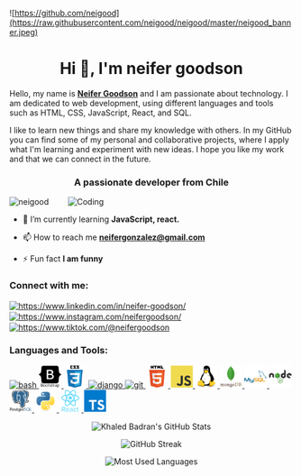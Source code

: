 ![https://github.com/neigood](https://raw.githubusercontent.com/neigood/neigood/master/neigood_banner.jpeg)

<h1 align="center">Hi 👋, I'm neifer goodson</h1>

Hello, my name is [**Neifer Goodson**](https://www.linkedin.com/in/neifer-goodson) and I am passionate about technology. I am dedicated to web development, using different languages and tools such as HTML, CSS, JavaScript, React, and SQL.

I like to learn new things and share my knowledge with others. In my GitHub you can find some of my personal and collaborative projects, where I apply what I'm learning and experiment with new ideas. I hope you like my work and that we can connect in the future.

<h3 align="center">A passionate developer from Chile</h3>
<img align="right" alt="Coding" width="400" src="https://i.pinimg.com/originals/e4/26/70/e426702edf874b181aced1e2fa5c6cde.gif">

<p align="left"> <img src="https://komarev.com/ghpvc/?username=neigood&label=Profile%20views&color=0e75b6&style=flat" alt="neigood" /> </p>

- 🌱 I’m currently learning **JavaScript, react.**

- 📫 How to reach me **neifergonzalez@gmail.com**

- ⚡ Fun fact **I am funny**

<h3 align="left">Connect with me:</h3>
<p align="left">
<a href="https://www.linkedin.com/in/neifer-goodson/" target="blank"><img align="center" src="https://raw.githubusercontent.com/rahuldkjain/github-profile-readme-generator/master/src/images/icons/Social/linked-in-alt.svg" alt="https://www.linkedin.com/in/neifer-goodson/" height="30" width="40" /></a> 
<a href="https://www.instagram.com/neifergoodson/" target="blank"><img align="center" src="https://raw.githubusercontent.com/rahuldkjain/github-profile-readme-generator/master/src/images/icons/Social/instagram.svg" alt="https://www.instagram.com/neifergoodson/" height="30" width="40" /></a>
<a href="https://www.tiktok.com/@neifergoodson" target="blank"><img align="center" src="https://logotipoz.com/wp-content/uploads/2021/09/TikTok-logo-640x896-1.png" alt="https://www.tiktok.com/@neifergoodson" height="40" width="40" /></a> 
</p>

<h3 align="left">Languages and Tools:</h3>
<p align="left"> <a href="https://www.gnu.org/software/bash/" target="_blank" rel="noreferrer"> <img src="https://www.vectorlogo.zone/logos/gnu_bash/gnu_bash-icon.svg" alt="bash" width="40" height="40"/> </a> <a href="https://getbootstrap.com" target="_blank" rel="noreferrer"> <img src="https://raw.githubusercontent.com/devicons/devicon/master/icons/bootstrap/bootstrap-plain-wordmark.svg" alt="bootstrap" width="40" height="40"/> </a> <a href="https://www.w3schools.com/css/" target="_blank" rel="noreferrer"> <img src="https://raw.githubusercontent.com/devicons/devicon/master/icons/css3/css3-original-wordmark.svg" alt="css3" width="40" height="40"/> </a> <a href="https://www.djangoproject.com/" target="_blank" rel="noreferrer"> <img src="https://cdn.worldvectorlogo.com/logos/django.svg" alt="django" width="40" height="40"/> </a> <a href="https://git-scm.com/" target="_blank" rel="noreferrer"> <img src="https://www.vectorlogo.zone/logos/git-scm/git-scm-icon.svg" alt="git" width="40" height="40"/> </a> <a href="https://www.w3.org/html/" target="_blank" rel="noreferrer"> <img src="https://raw.githubusercontent.com/devicons/devicon/master/icons/html5/html5-original-wordmark.svg" alt="html5" width="40" height="40"/> </a> <a href="https://developer.mozilla.org/en-US/docs/Web/JavaScript" target="_blank" rel="noreferrer"> <img src="https://raw.githubusercontent.com/devicons/devicon/master/icons/javascript/javascript-original.svg" alt="javascript" width="40" height="40"/> </a> <a href="https://www.linux.org/" target="_blank" rel="noreferrer"> <img src="https://raw.githubusercontent.com/devicons/devicon/master/icons/linux/linux-original.svg" alt="linux" width="40" height="40"/> </a> <a href="https://www.mongodb.com/" target="_blank" rel="noreferrer"> <img src="https://raw.githubusercontent.com/devicons/devicon/master/icons/mongodb/mongodb-original-wordmark.svg" alt="mongodb" width="40" height="40"/> </a> <a href="https://www.mysql.com/" target="_blank" rel="noreferrer"> <img src="https://raw.githubusercontent.com/devicons/devicon/master/icons/mysql/mysql-original-wordmark.svg" alt="mysql" width="40" height="40"/> </a> <a href="https://nodejs.org" target="_blank" rel="noreferrer"> <img src="https://raw.githubusercontent.com/devicons/devicon/master/icons/nodejs/nodejs-original-wordmark.svg" alt="nodejs" width="40" height="40"/> </a> <a href="https://www.postgresql.org" target="_blank" rel="noreferrer"> <img src="https://raw.githubusercontent.com/devicons/devicon/master/icons/postgresql/postgresql-original-wordmark.svg" alt="postgresql" width="40" height="40"/> </a> <a href="https://www.python.org" target="_blank" rel="noreferrer"> <img src="https://raw.githubusercontent.com/devicons/devicon/master/icons/python/python-original.svg" alt="python" width="40" height="40"/> </a> <a href="https://reactjs.org/" target="_blank" rel="noreferrer"> <img src="https://raw.githubusercontent.com/devicons/devicon/master/icons/react/react-original-wordmark.svg" alt="react" width="40" height="40"/> </a> <a href="https://www.typescriptlang.org/" target="_blank" rel="noreferrer"> <img src="https://raw.githubusercontent.com/devicons/devicon/master/icons/typescript/typescript-original.svg" alt="typescript" width="40" height="40"/> </a> </p>

<!-- <p><img style="margin:0 10px 10px 0;"  src="https://github-readme-stats.vercel.app/api/top-langs?username=neigood&show_icons=true&locale=en&layout=compact&theme=tokyonight" alt="neigood"/></p> -->
<!-- <p>&nbsp;<img style="margin:0 10px 10px 0;" src="https://github-readme-stats.vercel.app/api?username=neigood&show_icons=true&locale=en&theme=tokyonight" alt="neigood"/></p> -->
<!-- <p><img style="margin:0 10px 10px 0;" src="https://github-readme-streak-stats.herokuapp.com/?user=neigood&&theme=tokyonight" alt="neigood"/></p> -->

<!-- Begin Stats Cards -->
<!-- Resources:  -->
<!-- Github & Languages Stats: https://github.com/anuraghazra/github-readme-stats --> 
<!-- Streak Stats: https://github.com/denvercoder1/github-readme-streak-stats -->
<!-- Change the value after ?username= to your GitHub username. -->
<div class="stats" align="center">

![Khaled Badran's GitHub Stats](https://github-readme-stats.vercel.app/api?username=neigood&hide=stars&count_private=true&show_icons=true&theme=algolia&border_radius=20)

![GitHub Streak](https://streak-stats.demolab.com?user=neigood&count_private=true&theme=algolia&border_radius=20)

<!-- ![Most Used Languages](https://github-readme-stats.vercel.app/api/top-langs/?username=neigood&show_icons=true&theme=algolia&border_radius=20) -->
    
<!-- compact programming languages layout -->
![Most Used Languages](https://github-readme-stats.vercel.app/api/top-langs/?username=neigood&layout=compact&show_icons=true&theme=algolia&border_radius=20)
</div>
<!--  End  Stats  Cards -->


